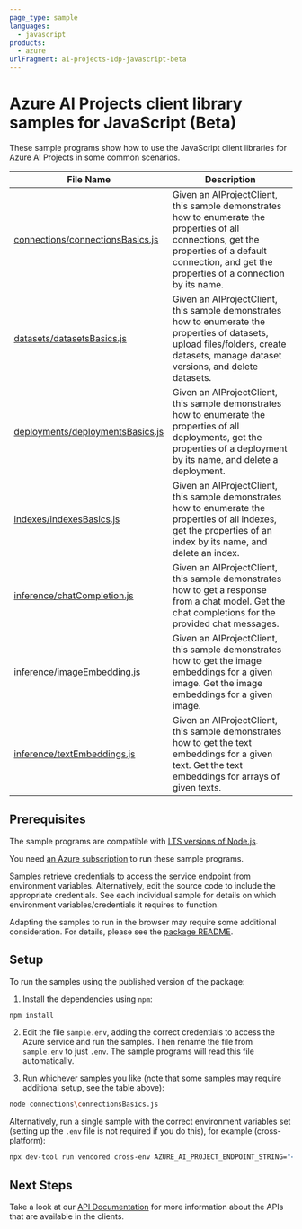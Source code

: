 ```yaml
---
page_type: sample
languages:
  - javascript
products:
  - azure
urlFragment: ai-projects-1dp-javascript-beta
---
```


# Azure AI Projects client library samples for JavaScript (Beta)

These sample programs show how to use the JavaScript client libraries for Azure AI Projects in some common scenarios.

| **File Name**                                                     | **Description**                                                                                                                                                                                        |
| ----------------------------------------------------------------- | ------------------------------------------------------------------------------------------------------------------------------------------------------------------------------------------------------ |
| [connections/connectionsBasics.js][connections_connectionsbasics] | Given an AIProjectClient, this sample demonstrates how to enumerate the properties of all connections, get the properties of a default connection, and get the properties of a connection by its name. |
| [datasets/datasetsBasics.js][datasets_datasetsbasics]             | Given an AIProjectClient, this sample demonstrates how to enumerate the properties of datasets, upload files/folders, create datasets, manage dataset versions, and delete datasets.                   |
| [deployments/deploymentsBasics.js][deployments_deploymentsbasics] | Given an AIProjectClient, this sample demonstrates how to enumerate the properties of all deployments, get the properties of a deployment by its name, and delete a deployment.                        |
| [indexes/indexesBasics.js][indexes_indexesbasics]                 | Given an AIProjectClient, this sample demonstrates how to enumerate the properties of all indexes, get the properties of an index by its name, and delete an index.                                    |
| [inference/chatCompletion.js][inference_chatcompletion]           | Given an AIProjectClient, this sample demonstrates how to get a response from a chat model. Get the chat completions for the provided chat messages.                                                   |
| [inference/imageEmbedding.js][inference_imageembedding]           | Given an AIProjectClient, this sample demonstrates how to get the image embeddings for a given image. Get the image embeddings for a given image.                                                      |
| [inference/textEmbeddings.js][inference_textembeddings]           | Given an AIProjectClient, this sample demonstrates how to get the text embeddings for a given text. Get the text embeddings for arrays of given texts.                                                 |

## Prerequisites

The sample programs are compatible with [LTS versions of Node.js](https://github.com/nodejs/release#release-schedule).

You need [an Azure subscription][freesub] to run these sample programs.

Samples retrieve credentials to access the service endpoint from environment variables. Alternatively, edit the source code to include the appropriate credentials. See each individual sample for details on which environment variables/credentials it requires to function.

Adapting the samples to run in the browser may require some additional consideration. For details, please see the [package README][package].

## Setup

To run the samples using the published version of the package:

1. Install the dependencies using `npm`:

```bash
npm install
```

2. Edit the file `sample.env`, adding the correct credentials to access the Azure service and run the samples. Then rename the file from `sample.env` to just `.env`. The sample programs will read this file automatically.

3. Run whichever samples you like (note that some samples may require additional setup, see the table above):

```bash
node connections\connectionsBasics.js
```

Alternatively, run a single sample with the correct environment variables set (setting up the `.env` file is not required if you do this), for example (cross-platform):

```bash
npx dev-tool run vendored cross-env AZURE_AI_PROJECT_ENDPOINT_STRING="<azure ai project endpoint string>" AZURE_AI_PROJECT_API_KEY="<azure ai project api key>" node connections\connectionsBasics.js
```

## Next Steps

Take a look at our [API Documentation][apiref] for more information about the APIs that are available in the clients.

[connections_connectionsbasics]: https://github.com/Azure/azure-sdk-for-js/blob/main/sdk/ai/ai-projects-1dp/samples/v1-beta/javascript/connections/connectionsBasics.js
[datasets_datasetsbasics]: https://github.com/Azure/azure-sdk-for-js/blob/main/sdk/ai/ai-projects-1dp/samples/v1-beta/javascript/datasets/datasetsBasics.js
[deployments_deploymentsbasics]: https://github.com/Azure/azure-sdk-for-js/blob/main/sdk/ai/ai-projects-1dp/samples/v1-beta/javascript/deployments/deploymentsBasics.js
[indexes_indexesbasics]: https://github.com/Azure/azure-sdk-for-js/blob/main/sdk/ai/ai-projects-1dp/samples/v1-beta/javascript/indexes/indexesBasics.js
[inference_chatcompletion]: https://github.com/Azure/azure-sdk-for-js/blob/main/sdk/ai/ai-projects-1dp/samples/v1-beta/javascript/inference/chatCompletion.js
[inference_imageembedding]: https://github.com/Azure/azure-sdk-for-js/blob/main/sdk/ai/ai-projects-1dp/samples/v1-beta/javascript/inference/imageEmbedding.js
[inference_textembeddings]: https://github.com/Azure/azure-sdk-for-js/blob/main/sdk/ai/ai-projects-1dp/samples/v1-beta/javascript/inference/textEmbeddings.js
[apiref]: https://learn.microsoft.com/javascript/api/@azure/ai-projects
[freesub]: https://azure.microsoft.com/free/
[package]: https://github.com/Azure/azure-sdk-for-js/tree/main/sdk/ai/ai-projects-1dp/README.md
